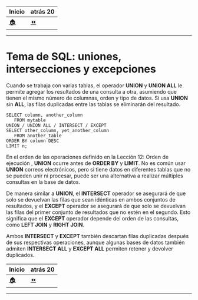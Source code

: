 | **Inicio**            | **atrás 20**               |
| --------------------- | -------------------------- |
| [🏠](../../README.md) | [⏪](./20_subconsultas.md) |

---

# **Tema de SQL: uniones, intersecciones y excepciones**

Cuando se trabaja con varias tablas, el operador **UNION** y **UNION ALL** le permite agregar los resultados de una consulta a otra, asumiendo que tienen el mismo número de columnas, orden y tipo de datos. Si usa **UNION** sin **ALL**, las filas duplicadas entre las tablas se eliminarán del resultado.

```
SELECT column, another_column
   FROM mytable
UNION / UNION ALL / INTERSECT / EXCEPT
SELECT other_column, yet_another_column
   FROM another_table
ORDER BY column DESC
LIMIT n;
```

En el orden de las operaciones definido en la Lección 12: Orden de ejecución , **UNION** ocurre antes de **ORDER BY** y **LIMIT**. No es común usar **UNION** correos electrónicos, pero si tiene datos en diferentes tablas que no se pueden unir ni procesar, puede ser una alternativa a realizar múltiples consultas en la base de datos.

De manera similar a **UNION**, el **INTERSECT** operador se asegurará de que solo se devuelvan las filas que sean idénticas en ambos conjuntos de resultados, y el **EXCEPT** operador se asegurará de que solo se devuelvan las filas del primer conjunto de resultados que no estén en el segundo. Esto significa que el **EXCEPT** operador depende del orden de las consultas, como **LEFT JOIN** y **RIGHT JOIN**.

Ambos **INTERSECT** y **EXCEPT** también descartan filas duplicadas después de sus respectivas operaciones, aunque algunas bases de datos también admiten **INTERSECT ALL** y **EXCEPT ALL** permiten retener y devolver duplicados.

| **Inicio**            | **atrás 20**               |
| --------------------- | -------------------------- |
| [🏠](../../README.md) | [⏪](./20_subconsultas.md) |

---
